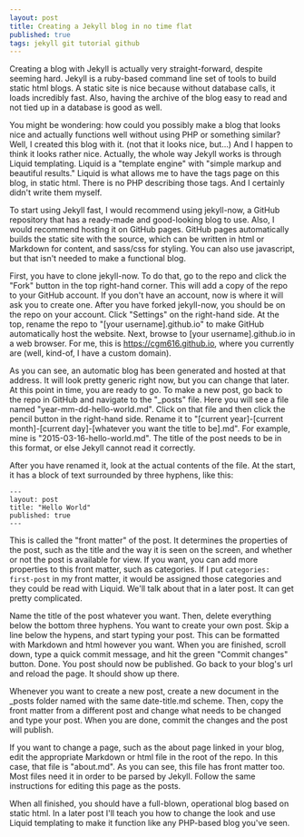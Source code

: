 ```yaml
---
layout: post
title: Creating a Jekyll blog in no time flat
published: true
tags: jekyll git tutorial github
---
```



Creating a blog with Jekyll is actually very straight-forward, despite seeming hard.  Jekyll is a ruby-based command line set of tools to build static html blogs.  A static site is nice because without database calls, it loads incredibly fast.  Also, having the archive of the blog easy to read and not tied up in a database is good as well.

You might be wondering: how could you possibly make a blog that looks nice and actually functions well without using PHP or something similar?  Well, I created this blog with it. (not that it looks nice, but...) And I happen to think it looks rather nice.  Actually, the whole way Jekyll works is through Liquid templating. Liquid is a "template engine" with "simple markup and beautiful results."  Liquid is what allows me to have the tags page on this blog, in static html.  There is no PHP describing those tags.  And I certainly didn't write them myself.

To start using Jekyll fast, I would recommend using jekyll-now, a GitHub repository that has a ready-made and good-looking blog to use.  Also, I would recommend hosting it on GitHub pages.  GitHub pages automatically builds the static site with the source, which can be written in html or Markdown for content, and sass/css for styling.  You can also use javascript, but that isn't needed to make a functional blog.

First, you have to clone jekyll-now.  To do that, go to the repo and click the "Fork" button in the top right-hand corner.  This will add a copy of the repo to your GitHub account.  If you don't have an account, now is where it will ask you to create one.  After you have forked jekyll-now, you should be on the repo on your account.  Click "Settings" on the right-hand side.  At the top, rename the repo to "[your username].github.io" to make GitHub automatically host the website.  Next, browse to [your username].github.io in a web browser.  For me, this is <https://cgm616.github.io>, where you currently are (well, kind-of, I have a custom domain).

As you can see, an automatic blog has been generated and hosted at that address.  It will look pretty generic right now, but you can change that later.  At this point in time, you are ready to go.  To make a new post, go back to the repo in GitHub and navigate to the "_posts" file.  Here you will see a file named "year-mm-dd-hello-world.md".  Click on that file and then click the pencil button in the right-hand side.  Rename it to "[current year]-[current month]-[current day]-[whatever you want the title to be].md".  For example, mine is "2015-03-16-hello-world.md".  The title of the post needs to be in this format, or else Jekyll cannot read it correctly.

After you have renamed it, look at the actual contents of the file.  At the start, it has a block of text surrounded by three hyphens, like this:
<pre><code class="language-markdown">---
layout: post
title: "Hello World"
published: true
---</code></pre>
This is called the "front matter" of the post.  It determines the properties of the post, such as the title and the way it is seen on the screen, and whether or not the post is available for view.  If you want, you can add more properties to this front matter, such as categories.  If I put <code class="language-none'">categories: first-post</code> in my front matter, it would be assigned those categories and they could be read with Liquid.  We'll talk about that in a later post.  It can get pretty complicated.

Name the title of the post whatever you want.  Then, delete everything below the bottom three hyphens.  You want to create your own post.  Skip a line below the hypens, and start typing your post.  This can be formatted with Markdown and html however you want.  When you are finished, scroll down, type a quick commit message, and hit the green "Commit changes" button.  Done.  You post should now be published.  Go back to your blog's url and reload the page.  It should show up there.

Whenever you want to create a new post, create a new document in the _posts folder named with the same date-title.md scheme.  Then, copy the front matter from a different post and change what needs to be changed and type your post.  When you are done, commit the changes and the post will publish.

If you want to change a page, such as the about page linked in your blog, edit the appropriate Markdown or html file in the root of the repo.  In this case, that file is "about.md".  As you can see, this file has front matter too.  Most files need it in order to be parsed by Jekyll.  Follow the same instructions for editing this page as the posts.

When all finished, you should have a full-blown, operational blog based on static html.  In a later post I'll teach you how to change the look and use Liquid templating to make it function like any PHP-based blog you've seen.
